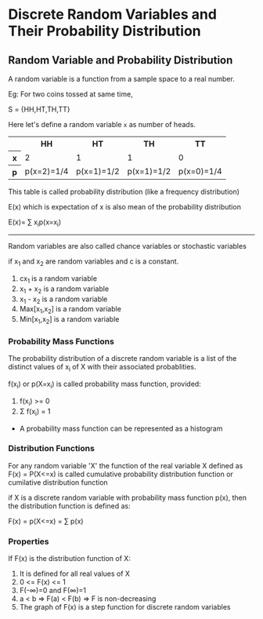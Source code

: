 #  Discrete  Random  Variables  and  Their  Probability  Distribution

##  Random  Variable  and  Probability  Distribution

A  random  variable  is  a  function  from  a  sample  space  to  a  real  number.

Eg:  For  two  coins  tossed  at  same  time,

S  =  {HH,HT,TH,TT}

Here  let's  define  a  random  variable  ```x```  as  number  of  heads.

<table>
<tr><th></th><th>HH</th><th>HT</th><th>TH</th><th>TT</th></tr>
<tr><th>x</th><td>2</td><td>1</td><td>1</td><td>0</td></tr>
<tr><th>p</th><td>p(x=2)=1/4</td><td>p(x=1)=1/2</td><td>p(x=1)=1/2</td><td>p(x=0)=1/4</td></tr>
</table>

This  table  is  called  probability  distribution  (like  a  frequency  distribution)

E(x)  which  is  expectation  of  x  is  also  mean  of  the  probability  distribution

E(x)=  ∑  x<sub>i</sub>p(x=x<sub>i</sub>)

<hr>


Random  variables  are  also  called  chance  variables  or  stochastic  variables

if  x<sub>1</sub>  and  x<sub>2</sub>  are  random  variables  and  c  is  a  constant.

1.  cx<sub>1</sub>  is  a  random  variable
2.  x<sub>1</sub>  +  x<sub>2</sub>  is  a  random  variable
3.  x<sub>1</sub>  -  x<sub>2</sub>  is  a  random  variable
4.  Max[x<sub>1</sub>,x<sub>2</sub>]  is  a  random  variable
5.  Min[x<sub>1</sub>,x<sub>2</sub>]  is  a  random  variable

###  Probability  Mass  Functions

The  probability  distribution  of  a  discrete  random  variable  is  a  list  of  the  distinct  values  of  x<sub>i</sub>  of  X  with  their  associated  probablities.

f(x<sub>i</sub>)  or  p(X=x<sub>i</sub>)  is  called  probability  mass  function,  provided:

1.  f(x<sub>i</sub>)  >=  0
2.  Σ  f(x<sub>i</sub>)  =  1

*  A  probability  mass  function  can  be  represented  as  a  histogram

###  Distribution  Functions

For  any  random  variable  'X'  the  function  of  the  real  variable  X  defined  as
  F(x)  =  P(X<=x)  is  called  cumulative  probability  distribution  function  or  cumilative  distribution  function

  if  X  is  a  discrete  random  variable  with  probability  mass  function  p(x),  then  the  distribution  function  is  defined  as:

  F(x)  =  p(X<=x)  =  ∑  p(x)

  ###  Properties

  If  F(x)  is  the  distribution  function  of  X:

  1.  It  is  defined  for  all  real  values  of  X
  2.  0  <=  F(x)  <=  1  
  3.  F(-∞)=0  and  F(∞)=1
  4.  a  <  b  =>  F(a)  <  F(b)  =>  F  is  non-decreasing
  5.  The  graph  of  F(x)  is  a  step  function  for  discrete  random  variables


  